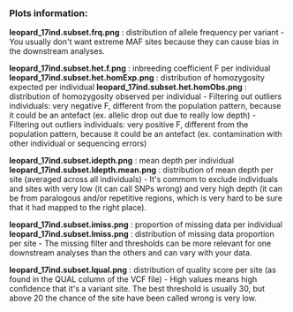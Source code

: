 ### Plots information:

**leopard_17ind.subset.frq.png** : distribution of allele frequency per variant
    - You usually don't want extreme MAF sites because they can cause bias in the downstream analyses.
    
**leopard_17ind.subset.het.f.png** : inbreeding coefficient F per individual
**leopard_17ind.subset.het.homExp.png** : distribution of homozygosity expected per individual
**leopard_17ind.subset.het.homObs.png** : distribution of homozygosity observed per individual
    - Filtering out outliers individuals: very negative F, different from the population pattern, because it could be an antefact (ex. allelic drop out due to really low depth)
    - Filtering out outliers individuals: very positive F, different from the population pattern, because it could be an antefact (ex. contamination with other individual or sequencing errors)

**leopard_17ind.subset.idepth.png** : mean depth per individual
**leopard_17ind.subset.ldepth.mean.png** : distribution of mean depth per site (averaged across all individuals)
    - It's commom to exclude individuals and sites with very low (it can call SNPs wrong) and very high depth (it can be from paralogous and/or repetitive regions, which is very hard to be sure that it had mapped to the right place).

**leopard_17ind.subset.imiss.png** : proportion of missing data per individual
**leopard_17ind.subset.lmiss.png** : distribution of missing data proportion per site
    - The missing filter and thresholds can be more relevant for one downstream analyses than the others and can vary with your data.

**leopard_17ind.subset.lqual.png** : distribution of quality score per site (as found in the QUAL column of the VCF file)
    - High values means high confidence that it's a variant site. The best threshold is usually 30, but above 20 the chance of the site have been called wrong is very low.